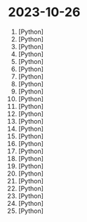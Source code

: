 # 2023-10-26

1. [](https://github.comundefined "The uncompromising Python code formatter") [Python]
2. [](https://github.comundefined "openpilot is an open source driver assistance system. openpilot performs the functions of Automated Lane Centering and Adaptive Cruise Control for 250+ supported car makes and models.") [Python]
3. [](https://github.comundefined "ALL IN ONE Hacking Tool For Hackers") [Python]
4. [](https://github.comundefined "Machine Learning Engineering Guides and Tools") [Python]
5. [](https://github.comundefined "OpenAgents: An Open Platform for Language Agents in the Wild") [Python]
6. [](https://github.comundefined "Python pipe command line tool") [Python]
7. [](https://github.comundefined "A library that allows you to easily mock out tests based on AWS infrastructure.") [Python]
8. [](https://github.comundefined "潘多拉，一个让你呼吸顺畅的ChatGPT。Pandora, a ChatGPT client that lets you breathe freely.") [Python]
9. [](https://github.comundefined "A command-line tool to query the DeHashed API. Easily search for various parameters like usernames, emails, hashed passwords, IP addresses, and more.") [Python]
10. [](https://github.comundefined "Kedro is a toolbox for production-ready data science. It uses software engineering best practices to help you create data engineering and data science pipelines that are reproducible, maintainable, and modular.") [Python]
11. [](https://github.comundefined "Learn how to design large-scale systems. Prep for the system design interview. Includes Anki flashcards.") [Python]
12. [](https://github.comundefined "Multilingual Sentence & Image Embeddings with BERT") [Python]
13. [](https://github.comundefined "Fast stable diffusion on CPU") [Python]
14. [](https://github.comundefined "Chat everything with your code repository, ask repository level code questions, and discuss your requirements. AI Scan and learning your code repository, provide you code repository level answer🧱 🧱") [Python]
15. [](https://github.comundefined "Example projects using the AWS CDK") [Python]
16. [](https://github.comundefined "Latent Consistency Model for AUTOMATIC1111 Stable Diffusion WebUI") [Python]
17. [](https://github.comundefined "Free ChatGPT 3.5 / ChatGPT 4 / Free OpenAI API") [Python]
18. [](https://github.comundefined "The official gpt4free repository | various collection of powerful language models") [Python]
19. [](https://github.comundefined "") [Python]
20. [](https://github.comundefined "Ask Questions in natural language and get Answers backed by private sources. Connects to tools like Slack, GitHub, Confluence, etc.") [Python]
21. [](https://github.comundefined "Sparsity-aware deep learning inference runtime for CPUs") [Python]
22. [](https://github.comundefined "DeepFaceLab is the leading software for creating deepfakes.") [Python]
23. [](https://github.comundefined "Cisco IOS XE implant scanning & detection") [Python]
24. [](https://github.comundefined "") [Python]
25. [](https://github.comundefined "完全开源，基于 Requests 模块实现：小红书图文/视频作品采集工具") [Python]
